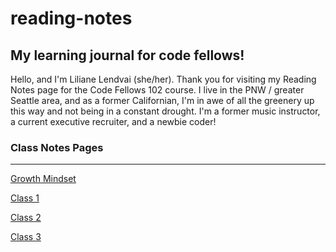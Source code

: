 # reading-notes

## My learning journal for code fellows!

Hello, and I'm Liliane Lendvai (she/her). Thank you for visiting my Reading Notes page for the Code Fellows 102 course. I live in the PNW / greater Seattle area, and as a former Californian, I'm in awe of all the greenery up this way and not being in a constant drought. I'm a former music instructor, a current executive recruiter, and a newbie coder!

### Class Notes Pages

---

[Growth Mindset](growthmindset.md)

[Class 1](class1.md)

[Class 2](class2.md)

[Class 3](class3.md)
